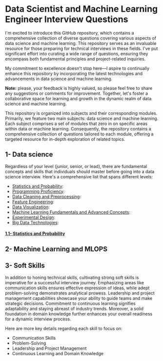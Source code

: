 # Data Scientist and Machine Learning Engineer Interview Questions
I'm excited to introduce this GitHub repository, which contains a comprehensive collection of diverse questions covering various aspects of data science and machine learning. 
This repository serves as an invaluable resource for those preparing for technical interviews in these fields.
I've put significant effort into curating a wide range of questions, ensuring they encompass both fundamental principles and project-related inquiries.

My commitment to excellence doesn't stop here—I aspire to continually enhance this repository by incorporating the latest technologies and advancements in data science and machine learning.

**Note:** please, your feedback is highly valued, so please feel free to share any suggestions or comments for improvement.
Together, let's foster a collaborative space for learning and growth in the dynamic realm of data science and machine learning.

This repository is organized into subjects and their corresponding modules. 
Primarily, we feature two main subjects: data science and machine learning. 
Each subject comprises a set of modules that zero in on specific areas within data or machine learning. 
Consequently, the repository contains a comprehensive collection of questions tailored to each module, offering a targeted resource for in-depth exploration of related topics.
## 1- Data science 
Regardless of your level (junior, senior, or lead), there are fundamental concepts and skills that individuals should master before going into a data science interview.
Here's a comprehensive list that spans different levels:

- [Statistics and Probability](pages/statistics_and_probability.md):
- [Programming Proficiency](pages/programming_proficiency.md):
- [Data Cleaning and Preprocessing](pages/data_cleaning_and_preprocessing.md):
- [Feature Engineering](pages/feature_engineering.md):
- [Data Visualization](pages/data_visualization.md):
- [Machine Learning Fundamentals and Advanced Concepts]():
- [Experimental Design](pages/experimental_design.md):
- [Big Data Technologies](pages/big_data_technologies.md):

#### [1.1- Statistics and Probability](pages/data_cleaning_and_preprocessing.md) 



 ## 2- Machine Learning and MLOPS

 ## 3- Soft Skills 
 In addition to honing technical skills, cultivating strong soft skills is imperative for a successful interview journey.
 Emphasizing areas like communication skills ensures effective expression of ideas, 
 while adept problem-solving demonstrates analytical prowess.
 Leadership and project management capabilities showcase your ability to guide teams and make strategic decisions. 
 Commitment to continuous learning signifies adaptability and staying abreast of industry trends.
 Moreover, a solid foundation in domain knowledge further enhances your overall readiness for a dynamic interview process.
 
 Here are more key details regarding each skill to focus on:

 - Communication Skills
 - Problem-Solving
 - Leadership and Project Management
 - Continuous Learning and Domain Knowledge

